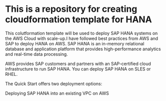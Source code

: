# This is a repository for creating cloudformation template for HANA
This colutformation template will be used to deploy SAP HANA systems on the AWS Cloud with scale-up.I have followed best practices from AWS and SAP to deploy HANA on AWS. 
SAP HANA is an in-memory relational database and application platform that provides high-performance analytics and real-time data processing.

AWS provides SAP customers and partners with an SAP-certified cloud infrastructure to run SAP HANA. 
You can deploy SAP HANA on SLES or RHEL. 

The Quick Start offers two deployment options:

Deploying SAP HANA into an existing VPC on AWS